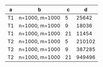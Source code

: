 | a  | b                | c    | d       |
| -- | ---------------- | ---- | ------- |
| T1 |  n=1000, m=1000  |  5   |  25642  |
| T1 |  n=1000, m=1000  |  9   |  18036  |
| T1 |  n=1000, m=1000  |  21  |  11454  |
| T2 |  n=1000, m=1000  |  5   |  210102 |
| T2 |  n=1000, m=1000  |  9   |  387285 |
| T2 |  n=1000, m=1000  |  21  |  949496 |

